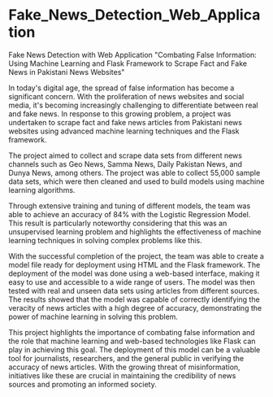 # Fake_News_Detection_Web_Application
Fake News Detection with Web Application
"Combating False Information: Using Machine Learning and Flask Framework to Scrape Fact and Fake News in Pakistani News Websites"

In today's digital age, the spread of false information has become a significant concern. With the proliferation of news websites and social media, it's becoming increasingly challenging to differentiate between real and fake news. In response to this growing problem, a project was undertaken to scrape fact and fake news articles from Pakistani news websites using advanced machine learning techniques and the Flask framework.

The project aimed to collect and scrape data sets from different news channels such as Geo News, Samma News, Daily Pakistan News, and Dunya News, among others. The project was able to collect 55,000 sample data sets, which were then cleaned and used to build models using machine learning algorithms.

Through extensive training and tuning of different models, the team was able to achieve an accuracy of 84% with the Logistic Regression Model. This result is particularly noteworthy considering that this was an unsupervised learning problem and highlights the effectiveness of machine learning techniques in solving complex problems like this.

With the successful completion of the project, the team was able to create a model file ready for deployment using HTML and the Flask framework. The deployment of the model was done using a web-based interface, making it easy to use and accessible to a wide range of users. The model was then tested with real and unseen data sets using articles from different sources. The results showed that the model was capable of correctly identifying the veracity of news articles with a high degree of accuracy, demonstrating the power of machine learning in solving this problem.

This project highlights the importance of combating false information and the role that machine learning and web-based technologies like Flask can play in achieving this goal. The deployment of this model can be a valuable tool for journalists, researchers, and the general public in verifying the accuracy of news articles. With the growing threat of misinformation, initiatives like these are crucial in maintaining the credibility of news sources and promoting an informed society.
